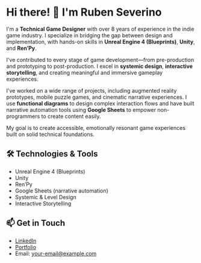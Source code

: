 # Hi there! 👋 I'm Ruben Severino

I'm a **Technical Game Designer** with over 8 years of experience in the indie game industry. I specialize in bridging the gap between design and implementation, with hands-on skills in **Unreal Engine 4 (Blueprints)**, **Unity**, and **Ren’Py**.

I've contributed to every stage of game development—from pre-production and prototyping to post-production. I excel in **systemic design**, **interactive storytelling**, and creating meaningful and immersive gameplay experiences.

I've worked on a wide range of projects, including augmented reality prototypes, mobile puzzle games, and cinematic narrative experiences. I use **functional diagrams** to design complex interaction flows and have built narrative automation tools using **Google Sheets** to empower non-programmers to create content easily.

My goal is to create accessible, emotionally resonant game experiences built on solid technical foundations.

## 🛠️ Technologies & Tools

- Unreal Engine 4 (Blueprints)
- Unity
- Ren’Py
- Google Sheets (narrative automation)
- Systemic & Level Design
- Interactive Storytelling

## 📫 Get in Touch

- [LinkedIn](https://linkedin.com/in/your-profile)
- [Portfolio](https://your-portfolio.com)
- Email: your-email@example.com
